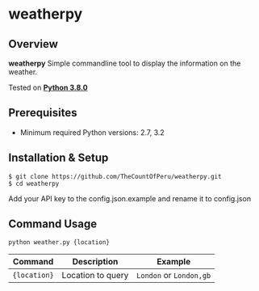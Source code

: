 # weatherpy


## Overview
**weatherpy** 
Simple commandline tool to display the information on the weather.

Tested on **[Python 3.8.0](https://www.python.org/downloads/release/python-380/)**

## Prerequisites

- Minimum required Python versions: 2.7, 3.2
  
## Installation & Setup

```console
$ git clone https://github.com/TheCountOfPeru/weatherpy.git
$ cd weatherpy
```
Add your API key to the config.json.example and rename it to config.json

## Command Usage
```
python weather.py {location}
```
Command  | Description  | Example
------------- | ------------- | -------------
```{location}``` | Location to query | `London` or `London,gb` 

